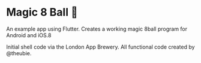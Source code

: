 # Magic 8 Ball 🎱
An example app using Flutter.  Creates a working magic 8ball program for Android and iOS.8

Initial shell code via the London App Brewery.  All functional code created by @theubie.